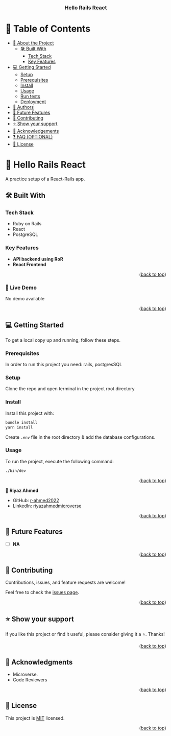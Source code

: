 <a name="readme-top"></a>

<div align="center">
<h3><b>Hello Rails React</b></h3>
</div>

# 📗 Table of Contents

- [📖 About the Project](#about-project)
  - [🛠 Built With](#built-with)
    - [Tech Stack](#tech-stack)
    - [Key Features](#key-features)
  <!-- - [🚀 Live Demo](#live-demo) -->
- [💻 Getting Started](#getting-started)
  - [Setup](#setup)
  - [Prerequisites](#prerequisites)
  - [Install](#install)
  - [Usage](#usage)
  - [Run tests](#run-tests)
  - [Deployment](#triangular_flag_on_post-deployment)
- [👥 Authors](#authors)
- [🔭 Future Features](#future-features)
- [🤝 Contributing](#contributing)
- [⭐️ Show your support](#support)
- [🙏 Acknowledgements](#acknowledgements)
- [❓ FAQ (OPTIONAL)](#faq)
- [📝 License](#license)

# 📖 Hello Rails React <a name="about-project"></a>

A practice setup of a React-Rails app.

## 🛠 Built With <a name="built-with"></a>

### Tech Stack <a name="tech-stack"></a>

- Ruby on Rails
- React
- PostgreSQL

### Key Features <a name="key-features"></a>

- **API backend using RoR**
- **React Frontend**

<p align="right">(<a href="#readme-top">back to top</a>)</p>

### 🚀 Live Demo
No demo available

<p align="right">(<a href="#readme-top">back to top</a>)</p>

## 💻 Getting Started <a name="getting-started"></a>

To get a local copy up and running, follow these steps.

### Prerequisites

In order to run this project you need: rails, postgresSQL

### Setup

Clone the repo and open terminal in the project root directory

### Install

Install this project with:

```sh
bundle install
yarn install
```

Create `.env` file in the root directory & add the database configurations.

### Usage

To run the project, execute the following command:

```sh
./bin/dev
```

<p align="right">(<a href="#readme-top">back to top</a>)</p>


👤 **Riyaz Ahmed**

- GitHub: [r-ahmed2022](https://github.com/r-ahmed2022)
- LinkedIn: [riyazahmedmicroverse](https://www.linkedin.com/in/riyazahmedmicroverse/)


<p align="right">(<a href="#readme-top">back to top</a>)</p>

## 🔭 Future Features <a name="future-features"></a>

- [ ] **NA**

<p align="right">(<a href="#readme-top">back to top</a>)</p>

## 🤝 Contributing <a name="contributing"></a>

Contributions, issues, and feature requests are welcome!

Feel free to check the [issues page](https://github.com/r-ahmed2022/helloworld/issues).

<p align="right">(<a href="#readme-top">back to top</a>)</p>

## ⭐️ Show your support <a name="support"></a>

If you like this project or find it useful, please consider giving it a ⭐️. Thanks!

<p align="right">(<a href="#readme-top">back to top</a>)</p>

## 🙏 Acknowledgments <a name="acknowledgements"></a>

- Microverse.
- Code Reviewers

<p align="right">(<a href="#readme-top">back to top</a>)</p>

## 📝 License <a name="license"></a>

This project is [MIT](./MIT.md) licensed.

<p align="right">(<a href="#readme-top">back to top</a>)</p>